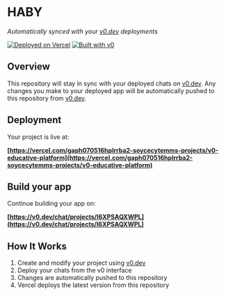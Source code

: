 # HABY

*Automatically synced with your [v0.dev](https://v0.dev) deployments*

[![Deployed on Vercel](https://img.shields.io/badge/Deployed%20on-Vercel-black?style=for-the-badge&logo=vercel)](https://vercel.com/gaph070516hplrrba2-soycecytemms-projects/v0-educative-platform)
[![Built with v0](https://img.shields.io/badge/Built%20with-v0.dev-black?style=for-the-badge)](https://v0.dev/chat/projects/I6XPSAQXWPL)

## Overview

This repository will stay in sync with your deployed chats on [v0.dev](https://v0.dev).
Any changes you make to your deployed app will be automatically pushed to this repository from [v0.dev](https://v0.dev).

## Deployment

Your project is live at:

**[https://vercel.com/gaph070516hplrrba2-soycecytemms-projects/v0-educative-platform](https://vercel.com/gaph070516hplrrba2-soycecytemms-projects/v0-educative-platform)**

## Build your app

Continue building your app on:

**[https://v0.dev/chat/projects/I6XPSAQXWPL](https://v0.dev/chat/projects/I6XPSAQXWPL)**

## How It Works

1. Create and modify your project using [v0.dev](https://v0.dev)
2. Deploy your chats from the v0 interface
3. Changes are automatically pushed to this repository
4. Vercel deploys the latest version from this repository
